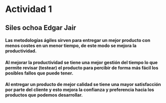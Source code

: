 # Actividad 1
## Siles ochoa Edgar Jair

#### Las metodologías ágiles sirven para entregar un mejor producto con menos costes en un menor tiempo, de este modo se mejora la productividad. 

#### Al mejorar la productividad se tiene una mejor gestión del tiempo lo que permite revisar (testear) el producto para percibir de forma más fácil los posibles fallos que puede tener.

#### Al entregar un producto de mejor calidad se tiene una mayor satisfacción por parte del cliente y esto mejora la confianza y preferencia hacia los productos que podemos desarrollar. 
